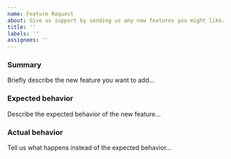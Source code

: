```yaml
---
name: Feature Request
about: Give us support by sending us any new features you might like.
title: ''
labels: ''
assignees: ''
---
```


<!-- Instructions For Requesting a Feature: https://github.com/deft-plus/fragment/blob/latest/CONTRIBUTING.md -->

### Summary

Briefly describe the new feature you want to add...

### Expected behavior

Describe the expected behavior of the new feature...

### Actual behavior

Tell us what happens instead of the expected behavior...
